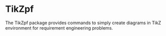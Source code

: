 # TikZpf
The TikZpf package provides commands to simply create diagrams in TikZ environment for requirement engineering problems.
